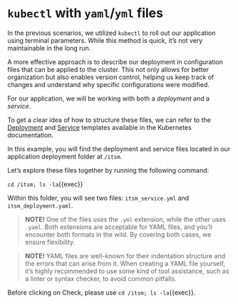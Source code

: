# `kubectl` with `yaml`/`yml` files 

In the previous scenarios, we utilized `kubectl` to roll out our application using terminal parameters. While this method is quick, it’s not very maintainable in the long run.

A more effective approach is to describe our deployment in configuration files that can be applied to the cluster. This not only allows for better organization but also enables version control, helping us keep track of changes and understand why specific configurations were modified.

For our application, we will be working with both a *deployment* and a *service*.

To get a clear idea of how to structure these files, we can refer to the [Deployment](https://kubernetes.io/docs/concepts/workloads/controllers/deployment/) and [Service](https://kubernetes.io/docs/concepts/services-networking/service/) templates available in the Kubernetes documentation.

In this example, you will find the deployment and service files located in our application deployment folder at `/itsm`.

Let’s explore these files together by running the following command:

`cd /itsm; ls -la`{{exec}}

Within this folder, you will see two files: `itsm_service.yml` and `itsm_deployment.yaml`.

> **NOTE!** One of the files uses the `.yml` extension, while the other uses `.yaml`. Both extensions are acceptable for YAML files, and you’ll encounter both formats in the wild. By covering both cases, we ensure flexibility.

> **NOTE!** YAML files are well-known for their indentation structure and the errors that can arise from it. When creating a YAML file yourself, it’s highly recommended to use some kind of tool assistance, such as a linter or syntax checker, to avoid common pitfalls.

Before clicking on Check, please use `cd /itsm; ls -la`{{exec}}. 